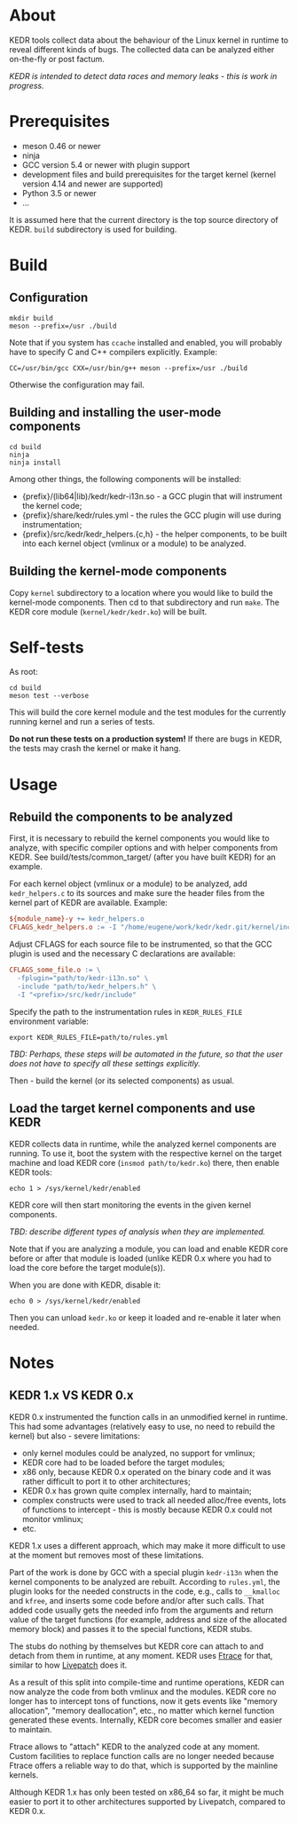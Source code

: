 # About

KEDR tools collect data about the behaviour of the Linux kernel in runtime to reveal different kinds of bugs. The collected data can be analyzed either on-the-fly or post factum.

*KEDR is intended to detect data races and memory leaks - this is work in progress.*

# Prerequisites

* meson 0.46 or newer
* ninja
* GCC version 5.4 or newer with plugin support
* development files and build prerequisites for the target kernel (kernel version 4.14 and newer are supported)
* Python 3.5 or newer
* ...

It is assumed here that the current directory is the top source directory of KEDR. `build` subdirectory is used for building.

# Build

## Configuration

```console
mkdir build
meson --prefix=/usr ./build
```

Note that if you system has `ccache` installed and enabled, you will probably have to specify C and C++ compilers explicitly. Example:

```console
CC=/usr/bin/gcc CXX=/usr/bin/g++ meson --prefix=/usr ./build
```

Otherwise the configuration may fail.

## Building and installing the user-mode components

```console
cd build
ninja
ninja install
```

Among other things, the following components will be installed:

* {prefix}/(lib64|lib)/kedr/kedr-i13n.so - a GCC plugin that will instrument the kernel code;
* {prefix}/share/kedr/rules.yml - the rules the GCC plugin will use during instrumentation;
* {prefix}/src/kedr/kedr_helpers.{c,h} - the helper components, to be built into each kernel object (vmlinux or a module) to be analyzed.

## Building the kernel-mode components

Copy `kernel` subdirectory to a location where you would like to build the kernel-mode components. Then cd to that subdirectory and run `make`. The KEDR core module (`kernel/kedr/kedr.ko`) will be built.

# Self-tests

As root:

```console
cd build
meson test --verbose
```

This will build the core kernel module and the test modules for the currently running kernel and run a series of tests.

**Do not run these tests on a production system!** If there are bugs in KEDR, the tests may crash the kernel or make it hang.

# Usage

## Rebuild the components to be analyzed

First, it is necessary to rebuild the kernel components you would like to analyze, with specific compiler options and with helper components from KEDR. See build/tests/common_target/ (after you have built KEDR) for an example.

For each kernel object (vmlinux or a module) to be analyzed,  add `kedr_helpers.c` to its sources and make sure the header files from the kernel part of KEDR are available. Example:

```makefile
${module_name}-y += kedr_helpers.o
CFLAGS_kedr_helpers.o := -I "/home/eugene/work/kedr/kedr.git/kernel/include"
```

Adjust CFLAGS for each source file to be instrumented, so that the GCC plugin is used and the necessary C declarations are available:

```makefile
CFLAGS_some_file.o := \
  -fplugin="path/to/kedr-i13n.so" \
  -include "path/to/kedr_helpers.h" \
  -I "<prefix>/src/kedr/include"
```

Specify the path to the instrumentation rules in `KEDR_RULES_FILE` environment variable:

```console
export KEDR_RULES_FILE=path/to/rules.yml
```

*TBD: Perhaps, these steps will be automated in the future, so that the user does not have to specify all these settings explicitly.*

Then - build the kernel (or its selected components) as usual.

## Load the target kernel components and use KEDR

KEDR collects data in runtime, while the analyzed kernel components are running. To use it, boot the system with the respective kernel on the target machine and load KEDR core (`insmod path/to/kedr.ko`) there, then enable KEDR tools:

```console
echo 1 > /sys/kernel/kedr/enabled
```

KEDR core will then start monitoring the events in the given kernel components.

*TBD: describe different types of analysis when they are implemented.*

Note that if you are analyzing a module, you can load and enable KEDR core before or after that module is loaded (unlike KEDR 0.x where you had to load the core before the target module(s)).

When you are done with KEDR, disable it:

```console
echo 0 > /sys/kernel/kedr/enabled
```

Then you can unload `kedr.ko` or keep it loaded and re-enable it later when needed.

# Notes

## KEDR 1.x VS KEDR 0.x

KEDR 0.x instrumented the function calls in an unmodified kernel in runtime. This had some advantages (relatively easy to use, no need to rebuild the kernel) but also - severe limitations:

* only kernel modules could be analyzed, no support for vmlinux;
* KEDR core had to be loaded before the target modules;
* x86 only, because KEDR 0.x operated on the binary code and it was rather difficult to port it to other architectures;
* KEDR 0.x has grown quite complex internally, hard to maintain;
* complex constructs were used to track all needed alloc/free events, lots of functions to intercept - this is mostly because KEDR 0.x could not monitor vmlinux;
* etc.

KEDR 1.x uses a different approach, which may make it more difficult to use at the moment but removes most of these limitations.

Part of the work is done by GCC with a special plugin `kedr-i13n` when the kernel components to be analyzed are rebuilt. According to `rules.yml`, the plugin looks for the needed constructs in the code, e.g., calls to `__kmalloc` and `kfree`, and inserts some code before and/or after such calls. That added code usually gets the needed info from the arguments and return value of the target functions (for example, address and size of the allocated memory block) and passes it to the special functions, KEDR stubs.

The stubs do nothing by themselves but KEDR core can attach to and detach from them in runtime, at any moment. KEDR uses [Ftrace](https://git.kernel.org/pub/scm/linux/kernel/git/torvalds/linux.git/tree/Documentation/trace/ftrace-uses.rst?h=v4.16) for that, similar to how [Livepatch](https://git.kernel.org/pub/scm/linux/kernel/git/torvalds/linux.git/tree/Documentation/livepatch/livepatch.txt?h=v4.16) does it.

As a result of this split into compile-time and runtime operations, KEDR can now analyze the code from both vmlinux and the modules. KEDR core no longer has to intercept tons of functions, now it gets events like "memory allocation", "memory deallocation", etc., no matter which kernel function generated these events. Internally, KEDR core becomes smaller and easier to maintain.

Ftrace allows to "attach" KEDR to the analyzed code at any moment. Custom facilities to replace function calls are no longer needed because Ftrace offers a reliable way to do that, which is supported by the mainline kernels.

Although KEDR 1.x has only been tested on x86_64 so far, it might be much easier to port it to other architectures supported by Livepatch, compared to KEDR 0.x.

